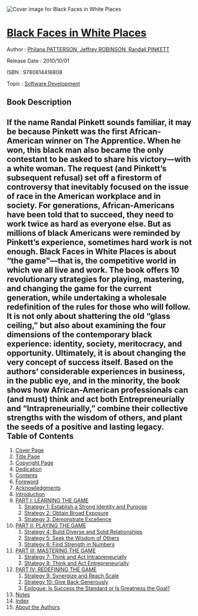 ![Cover image for Black Faces in White Places](https://imgdetail.ebookreading.net/cover/cover/software_development/EB9780814416808.jpg)

[Black Faces in White Places](https://ebookreading.net/view/book/Black+Faces+in+White+Places-EB9780814416808_1.html "Black Faces in White Places")
====================================================================================================================

Author : [Philana PATTERSON](https://ebookreading.net/search/author/Philana+PATTERSON),[ Jeffrey ROBINSON](https://ebookreading.net/search/author/+Jeffrey+ROBINSON),[ Randall PINKETT](https://ebookreading.net/search/author/+Randall+PINKETT)

Release Date : 2010/10/01

ISBN : 9780814416808

Topic : [Software Development](https://ebookreading.net/search/category/software-development)

Book Description
-----------------

If the name Randal Pinkett sounds familiar, it may be because Pinkett was the first African-American winner on The Apprentice. When he won, this black man also became the only contestant to be asked to share his victory&#8212;with a white woman. The request (and Pinkett&#8217;s subsequent refusal) set off a firestorm of controversy that inevitably focused on the issue of race in the American workplace and in society. For generations, African-Americans have been told that to succeed, they need to work twice as hard as everyone else. But as millions of black Americans were reminded by Pinkett&#8217;s experience, sometimes hard work is not enough. Black Faces in White Places is about &#8220;the game&#8221;&#8212;that is, the competitive world in which we all live and work. The book offers 10 revolutionary strategies for playing, mastering, and changing the game for the current generation, while undertaking a wholesale redefinition of the rules for those who will follow. It is not only about shattering the old &#8220;glass ceiling,&#8221; but also about examining the four dimensions of the contemporary black experience: identity, society, meritocracy, and opportunity. Ultimately, it is about changing the very concept of success itself. Based on the authors&#8217; considerable experiences in business, in the public eye, and in the minority, the book shows how African-American professionals can (and must) think and act both Entrepreneurially and &#8220;Intrapreneurially,&#8221; combine their collective strengths with the wisdom of others, and plant the seeds of a positive and lasting legacy.              
Table of Contents
-----------------

1. [Cover Page](https://ebookreading.net/view/book/Black+Faces+in+White+Places-EB9780814416808_1.html)
1. [Title Page](https://ebookreading.net/view/book/Black+Faces+in+White+Places-EB9780814416808_3.html)
1. [Copyright Page](https://ebookreading.net/view/book/Black+Faces+in+White+Places-EB9780814416808_4.html)
1. [Dedication](https://ebookreading.net/view/book/Black+Faces+in+White+Places-EB9780814416808_5.html)
1. [Contents](https://ebookreading.net/view/book/Black+Faces+in+White+Places-EB9780814416808_6.html)
1. [Foreword](https://ebookreading.net/view/book/Black+Faces+in+White+Places-EB9780814416808_7.html)
1. [Acknowledgments](https://ebookreading.net/view/book/Black+Faces+in+White+Places-EB9780814416808_8.html)
1. [Introduction](https://ebookreading.net/view/book/Black+Faces+in+White+Places-EB9780814416808_9.html)
1. [PART I: LEARNING THE GAME](https://ebookreading.net/view/book/Black+Faces+in+White+Places-EB9780814416808_10.html)
    1. [Strategy 1: Establish a Strong Identity and Purpose](https://ebookreading.net/view/book/Black+Faces+in+White+Places-EB9780814416808_11.html)
    1. [Strategy 2: Obtain Broad Exposure](https://ebookreading.net/view/book/Black+Faces+in+White+Places-EB9780814416808_12.html)
    1. [Strategy 3: Demonstrate Excellence](https://ebookreading.net/view/book/Black+Faces+in+White+Places-EB9780814416808_13.html)
1. [PART II: PLAYING THE GAME](https://ebookreading.net/view/book/Black+Faces+in+White+Places-EB9780814416808_14.html)
    1. [Strategy 4: Build Diverse and Solid Relationships](https://ebookreading.net/view/book/Black+Faces+in+White+Places-EB9780814416808_15.html)
    1. [Strategy 5: Seek the Wisdom of Others](https://ebookreading.net/view/book/Black+Faces+in+White+Places-EB9780814416808_16.html)
    1. [Strategy 6: Find Strength in Numbers](https://ebookreading.net/view/book/Black+Faces+in+White+Places-EB9780814416808_17.html)
1. [PART III: MASTERING THE GAME](https://ebookreading.net/view/book/Black+Faces+in+White+Places-EB9780814416808_18.html)
    1. [Strategy 7: Think and Act Intrapreneurially](https://ebookreading.net/view/book/Black+Faces+in+White+Places-EB9780814416808_19.html)
    1. [Strategy 8: Think and Act Entrepreneurially](https://ebookreading.net/view/book/Black+Faces+in+White+Places-EB9780814416808_20.html)
1. [PART IV: REDEFINING THE GAME](https://ebookreading.net/view/book/Black+Faces+in+White+Places-EB9780814416808_21.html)
    1. [Strategy 9: Synergize and Reach Scale](https://ebookreading.net/view/book/Black+Faces+in+White+Places-EB9780814416808_22.html)
    1. [Strategy 10: Give Back Generously](https://ebookreading.net/view/book/Black+Faces+in+White+Places-EB9780814416808_23.html)
    1. [Epilogue: Is Success the Standard or Is Greatness the Goal?](https://ebookreading.net/view/book/Black+Faces+in+White+Places-EB9780814416808_24.html)
1. [Notes](https://ebookreading.net/view/book/Black+Faces+in+White+Places-EB9780814416808_25.html)
1. [Index](https://ebookreading.net/view/book/Black+Faces+in+White+Places-EB9780814416808_26.html)
1. [About the Authors](https://ebookreading.net/view/book/Black+Faces+in+White+Places-EB9780814416808_27.html)

